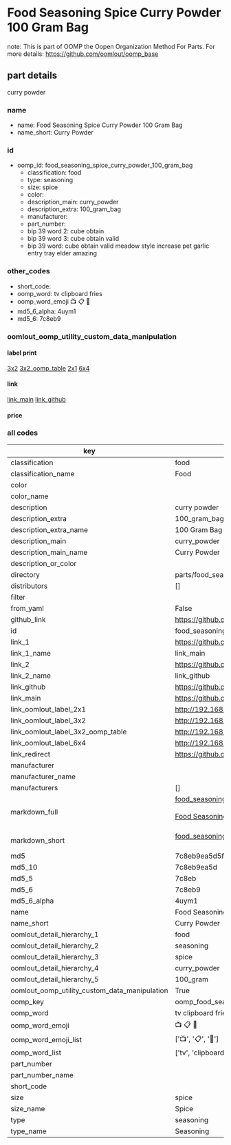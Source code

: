 # Food Seasoning Spice Curry Powder 100 Gram Bag  

note: This is part of OOMP the Oopen Organization Method For Parts. For more details: https://github.com/oomlout/oomp_base

##  part details
  



curry powder



### name
* name: Food Seasoning Spice Curry Powder 100 Gram Bag
* name_short: Curry Powder
### id
* oomp_id: food_seasoning_spice_curry_powder_100_gram_bag
  * classification: food
  * type: seasoning
  * size: spice
  * color: 
  * description_main: curry_powder
  * description_extra: 100_gram_bag
  * manufacturer: 
  * part_number: 
  * bip 39 word 2: cube obtain
  * bip 39 word 3: cube obtain valid
  * bip 39 word: cube obtain valid meadow style increase pet garlic entry tray elder amazing

### other_codes
* short_code: 
* oomp_word: tv clipboard fries
* oomp_word_emoji :tv: :clipboard: :fries:
* md5_6_alpha: 4uym1
* md5_6: 7c8eb9






### oomlout_oomp_utility_custom_data_manipulation
#### label print
[3x2](http://192.168.1.245:1112/?label=oomp%204uym1)
[3x2_oomp_table](http://192.168.1.108:1112/?label=oomp%204uym1)
[2x1](http://192.168.1.242:1112/?label=oomp%204uym1)
[6x4](http://192.168.1.55:1112/?label=oomp%204uym1)    

#### link

[link_main](https://github.com/oomlout/oomlout_oomp_version_1_messy/tree/main/parts/food_seasoning_spice_curry_powder_100_gram_bag) [link_github](https://github.com/oomlout/oomlout_oomp_version_1_messy/tree/main/parts/food_seasoning_spice_curry_powder_100_gram_bag)                             

#### price







### all codes 
| key | value |  
| --- | --- |  
| classification | food |  
| classification_name | Food |  
| color |  |  
| color_name |  |  
| description | curry powder |  
| description_extra | 100_gram_bag |  
| description_extra_name | 100 Gram Bag |  
| description_main | curry_powder |  
| description_main_name | Curry Powder |  
| description_or_color |   |  
| directory | parts/food_seasoning_spice_curry_powder_100_gram_bag |  
| distributors | [] |  
| filter |  |  
| from_yaml | False |  
| github_link | https://github.com/oomlout/oomlout_oomp_part_src/tree/main/parts/food_seasoning_spice_curry_powder_100_gram_bag |  
| id | food_seasoning_spice_curry_powder_100_gram_bag |  
| link_1 | https://github.com/oomlout/oomlout_oomp_version_1_messy/tree/main/parts/food_seasoning_spice_curry_powder_100_gram_bag |  
| link_1_name | link_main |  
| link_2 | https://github.com/oomlout/oomlout_oomp_version_1_messy/tree/main/parts/food_seasoning_spice_curry_powder_100_gram_bag |  
| link_2_name | link_github |  
| link_github | https://github.com/oomlout/oomlout_oomp_version_1_messy/tree/main/parts/food_seasoning_spice_curry_powder_100_gram_bag |  
| link_main | https://github.com/oomlout/oomlout_oomp_version_1_messy/tree/main/parts/food_seasoning_spice_curry_powder_100_gram_bag |  
| link_oomlout_label_2x1 | http://192.168.1.242:1112/?label=oomp%204uym1 |  
| link_oomlout_label_3x2 | http://192.168.1.245:1112/?label=oomp%204uym1 |  
| link_oomlout_label_3x2_oomp_table | http://192.168.1.108:1112/?label=oomp%204uym1 |  
| link_oomlout_label_6x4 | http://192.168.1.55:1112/?label=oomp%204uym1 |  
| link_redirect | https://github.com/oomlout/oomlout_oomp_version_1_messy/tree/main/parts/food_seasoning_spice_curry_powder_100_gram_bag |  
| manufacturer |  |  
| manufacturer_name |  |  
| manufacturers | [] |  
| markdown_full | [food_seasoning_spice_curry_powder_100_gram_bag](none)<br>[](none)<br>[Food Seasoning Spice Curry Powder 100 Gram Bag](none)<br><br> |  
| markdown_short | [food_seasoning_spice_curry_powder_100_gram_bag](none)<br><br> |  
| md5 | 7c8eb9ea5d5fd46dcaebe89be1a621ab |  
| md5_10 | 7c8eb9ea5d |  
| md5_5 | 7c8eb |  
| md5_6 | 7c8eb9 |  
| md5_6_alpha | 4uym1 |  
| name | Food Seasoning Spice Curry Powder 100 Gram Bag |  
| name_short | Curry Powder |  
| oomlout_detail_hierarchy_1 | food |  
| oomlout_detail_hierarchy_2 | seasoning |  
| oomlout_detail_hierarchy_3 | spice |  
| oomlout_detail_hierarchy_4 | curry_powder |  
| oomlout_detail_hierarchy_5 | 100_gram |  
| oomlout_oomp_utility_custom_data_manipulation | True |  
| oomp_key | oomp_food_seasoning_spice_curry_powder_100_gram_bag |  
| oomp_word | tv clipboard fries |  
| oomp_word_emoji | :tv: :clipboard: :fries: |  
| oomp_word_emoji_list | [':tv:', ':clipboard:', ':fries:'] |  
| oomp_word_list | ['tv', 'clipboard', 'fries'] |  
| part_number |  |  
| part_number_name |  |  
| short_code |  |  
| size | spice |  
| size_name | Spice |  
| type | seasoning |  
| type_name | Seasoning |  

